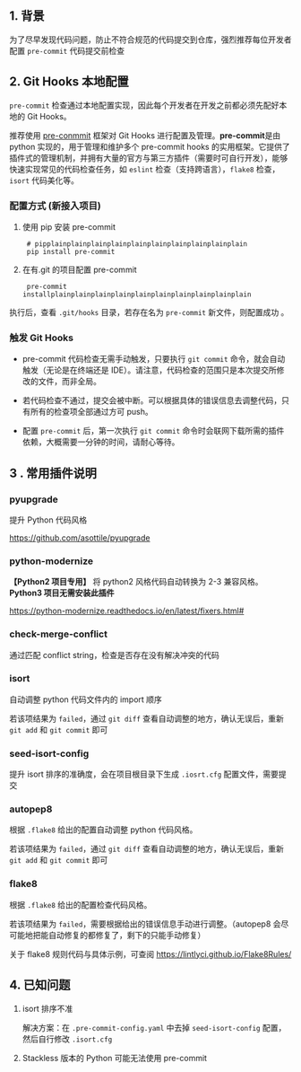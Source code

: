 ## 1. 背景

为了尽早发现代码问题，防止不符合规范的代码提交到仓库，强烈推荐每位开发者配置 `pre-commit` 代码提交前检查

## 2. Git Hooks 本地配置

`pre-commit` 检查通过本地配置实现，因此每个开发者在开发之前都必须先配好本地的 Git Hooks。

推荐使用 [pre-conmmit](https://pre-commit.com/) 框架对 Git Hooks 进行配置及管理。**pre-commit**是由 python 实现的，用于管理和维护多个 pre-commit hooks 的实用框架。它提供了插件式的管理机制，并拥有大量的官方与第三方插件（需要时可自行开发），能够快速实现常见的代码检查任务，如 `eslint` 检查（支持跨语言），`flake8` 检查，`isort` 代码美化等。

### 配置方式 (新接入项目)

1. 使用 pip 安装 pre-commit

        # pipplainplainplainplainplainplainplainplainplainplain
        pip install pre-commit

2. 在有.git 的项目配置 pre-commit

        pre-commit installplainplainplainplainplainplainplainplainplainplain

执行后，查看 `.git/hooks` 目录，若存在名为 `pre-commit` 新文件，则配置成功 。

### 触发 Git Hooks

- pre-commit 代码检查无需手动触发，只要执行 `git commit` 命令，就会自动触发（无论是在终端还是 IDE）。请注意，代码检查的范围只是本次提交所修改的文件，而非全局。

- 若代码检查不通过，提交会被中断。可以根据具体的错误信息去调整代码，只有所有的检查项全部通过方可 push。

- 配置 `pre-commit` 后，第一次执行 `git commit` 命令时会联网下载所需的插件依赖，大概需要一分钟的时间，请耐心等待。

## 3 . 常用插件说明

### pyupgrade

提升 Python 代码风格

https://github.com/asottile/pyupgrade

### python-modernize

**【Python2 项目专用】** 将 python2 风格代码自动转换为 2-3 兼容风格。 **Python3 项目无需安装此插件**

https://python-modernize.readthedocs.io/en/latest/fixers.html#

### check-merge-conflict

通过匹配 conflict string，检查是否存在没有解决冲突的代码

### isort

自动调整 python 代码文件内的 import 顺序

若该项结果为 `failed`，通过 `git diff` 查看自动调整的地方，确认无误后，重新 `git add` 和 `git commit` 即可

### seed-isort-config

提升 isort 排序的准确度，会在项目根目录下生成 `.iosrt.cfg` 配置文件，需要提交

### autopep8

根据 `.flake8` 给出的配置自动调整 python 代码风格。

若该项结果为 `failed`，通过 `git diff` 查看自动调整的地方，确认无误后，重新 `git add` 和 `git commit` 即可

### flake8

根据 `.flake8` 给出的配置检查代码风格。

若该项结果为 `failed`，需要根据给出的错误信息手动进行调整。（autopep8 会尽可能地把能自动修复的都修复了，剩下的只能手动修复）

关于 flake8 规则代码与具体示例，可查阅 https://lintlyci.github.io/Flake8Rules/

## 4. 已知问题

1. isort 排序不准

    解决方案：在 `.pre-commit-config.yaml` 中去掉 `seed-isort-config` 配置，然后自行修改 `.isort.cfg`

2. Stackless 版本的 Python 可能无法使用 pre-commit
